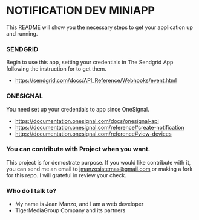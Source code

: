 # NOTIFICATION DEV MINIAPP #

This README will show you the necessary steps to get your application up and running.

### SENDGRID ###

Begin to use this app, setting your credentials in The Sendgrid App following the instruction for to get them.
* https://sendgrid.com/docs/API_Reference/Webhooks/event.html

### ONESIGNAL ###

You need set up your credentials to app since OneSignal.
* https://documentation.onesignal.com/docs/onesignal-api
* https://documentation.onesignal.com/reference#create-notification
* https://documentation.onesignal.com/reference#view-devices

### You can contribute with Project when you want. ###

This project is for demostrate purpose. If you would like contribute with it, you can send me an email to jmanzosistemas@gmail.com or making a fork for this repo. I will grateful in review your check.

### Who do I talk to? ###

* My name is Jean Manzo, and I am a web developer
* TigerMediaGroup Company and its partners